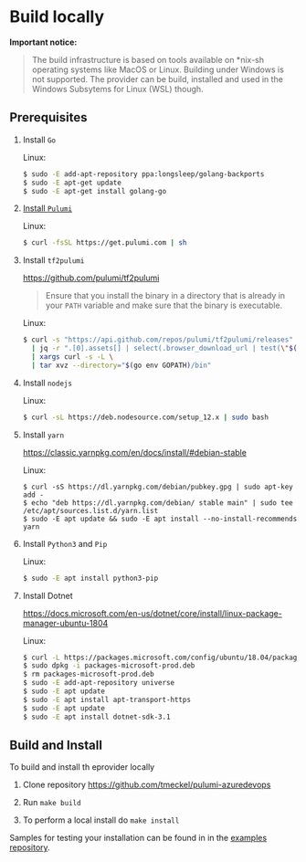 # Build locally

**Important notice:**

> The build infrastructure is based on tools available on *nix-sh operating
> systems like MacOS or Linux. Building under Windows is not supported. The
> provider can be build, installed and used in the Windows Subsytems for Linux
> (WSL) though.

## Prerequisites

1. Install `Go`

   Linux:

   ```sh
   $ sudo -E add-apt-repository ppa:longsleep/golang-backports
   $ sudo -E apt-get update
   $ sudo -E apt-get install golang-go
   ```
   
2. [Install `Pulumi`](https://www.pulumi.com/docs/get-started/azure/install-pulumi/)

    Linux:

    ```sh
    $ curl -fsSL https://get.pulumi.com | sh
    ```

3. Install `tf2pulumi` 

   https://github.com/pulumi/tf2pulumi

   >Ensure that you install the binary in a directory that is already in your `PATH`
   >variable and make sure that the binary is executable.

   Linux:

   ```sh
   $ curl -s "https://api.github.com/repos/pulumi/tf2pulumi/releases" \
     | jq -r ".[0].assets[] | select(.browser_download_url | test(\"$(uname | tr '[:upper:]' '[:lower:]')\")) | .browser_download_url" \
     | xargs curl -s -L \
     | tar xvz --directory="$(go env GOPATH)/bin"
   ```

4. Install `nodejs`

   Linux:

   ```sh
   $ curl -sL https://deb.nodesource.com/setup_12.x | sudo bash
   ```

5. Install `yarn`

   https://classic.yarnpkg.com/en/docs/install/#debian-stable

   Linux:

   ```
   $ curl -sS https://dl.yarnpkg.com/debian/pubkey.gpg | sudo apt-key add -
   $ echo "deb https://dl.yarnpkg.com/debian/ stable main" | sudo tee /etc/apt/sources.list.d/yarn.list
   $ sudo -E apt update && sudo -E apt install --no-install-recommends yarn
   ```

6. Install `Python3` and `Pip`

   Linux:

   ```sh
   $ sudo -E apt install python3-pip
   ```

7. Install Dotnet

   https://docs.microsoft.com/en-us/dotnet/core/install/linux-package-manager-ubuntu-1804

   Linux:

   ```sh
   $ curl -L https://packages.microsoft.com/config/ubuntu/18.04/packages-microsoft-prod.deb --output packages-microsoft-prod.deb
   $ sudo dpkg -i packages-microsoft-prod.deb
   $ rm packages-microsoft-prod.deb
   $ sudo -E add-apt-repository universe
   $ sudo -E apt update
   $ sudo -E apt install apt-transport-https
   $ sudo -E apt update
   $ sudo -E apt install dotnet-sdk-3.1
   ```   

## Build and Install

To build and install th eprovider locally

1. Clone repository https://github.com/tmeckel/pulumi-azuredevops

2. Run `make build`

3. To perform a local install do `make install`

Samples for testing your installation can be found in in the [examples repository](https://github.com/tmeckel/pulumi-azuredevops-samples).
